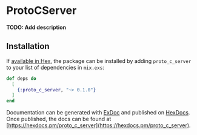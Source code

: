 # ProtoCServer

**TODO: Add description**

## Installation

If [available in Hex](https://hex.pm/docs/publish), the package can be installed
by adding `proto_c_server` to your list of dependencies in `mix.exs`:

```elixir
def deps do
  [
    {:proto_c_server, "~> 0.1.0"}
  ]
end
```

Documentation can be generated with [ExDoc](https://github.com/elixir-lang/ex_doc)
and published on [HexDocs](https://hexdocs.pm). Once published, the docs can
be found at [https://hexdocs.pm/proto_c_server](https://hexdocs.pm/proto_c_server).

